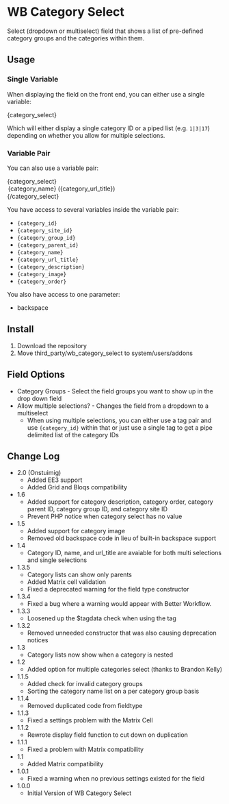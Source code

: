 WB Category Select
==================

Select (dropdown or multiselect) field that shows a list of pre-defined category
groups and the categories within them.

Usage
-----

### Single Variable

When displaying the field on the front end, you can either use a single
variable:

  {category_select}

Which will either display a single category ID or a piped list (e.g. `1|3|17`)
depending on whether you allow for multiple selections.

### Variable Pair

You can also use a variable pair:

  {category_select}
    <option val="{category_id}">{category_name} (<code>{category_url_title}</code>)</option>
  {/category_select}

You have access to several variables inside the variable pair:

- `{category_id}`
- `{category_site_id}`
- `{category_group_id}`
- `{category_parent_id}`
- `{category_name}`
- `{category_url_title}`
- `{category_description}`
- `{category_image}`
- `{category_order}`

You also have access to one parameter:

- backspace

Install
-------

1. Download the repository
2. Move third\_party/wb\_category\_select to system/users/addons


Field Options
-------------

- Category Groups - Select the field groups you want to show up in the drop down
  field
- Allow multiple selections? - Changes the field from a dropdown to a
  multiselect
  - When using multiple selections, you can either use a tag pair and use
    `{category_id}` within that or just use a single tag to get a pipe delimited
    list of the category IDs


Change Log
----------

- 2.0 (Onstuimig)
  - Added EE3 support
  - Added Grid and Bloqs compatibility
- 1.6
  - Added support for category description, category order, category parent ID, category group ID, and category site ID
  - Prevent PHP notice when category select has no value
- 1.5
  - Added support for category image
  - Removed old backspace code in lieu of built-in backspace support
- 1.4
  - Category ID, name, and url_title are avaiable for both multi selections
    and single selections
- 1.3.5
  - Category lists can show only parents
  - Added Matrix cell validation
  - Fixed a deprecated warning for the field type constructor
- 1.3.4
  - Fixed a bug where a warning would appear with Better Workflow.
- 1.3.3
  - Loosened up the $tagdata check when using the tag
- 1.3.2
  - Removed unneeded constructor that was also causing deprecation notices
- 1.3
  - Category lists now show when a category is nested
- 1.2
  - Added option for multiple categories select (thanks to Brandon Kelly)
- 1.1.5
  - Added check for invalid category groups
  - Sorting the category name list on a per category group basis
- 1.1.4
  - Removed duplicated code from fieldtype
- 1.1.3
  - Fixed a settings problem with the Matrix Cell
- 1.1.2
  - Rewrote display field function to cut down on duplication
- 1.1.1
  - Fixed a problem with Matrix compatibility
- 1.1
  - Added Matrix compatibility
- 1.0.1
  - Fixed a warning when no previous settings existed for the field
- 1.0.0
  - Initial Version of WB Category Select
